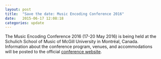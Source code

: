 ```yaml
---
layout: post
title:  "Save the date: Music Encoding Conference 2016"
date:   2015-06-17 12:08:18
categories: update
---
```

The Music Encoding Conference 2016 (17-20 May 2016) is being held at the Schulich School of Music of McGill University in Montréal, Canada. Information about the conference program, venues, and accommodations will be posted to the official [conference website](https://web.archive.org/web/20150710210430/http://music-encoding.org/community/conference/).
